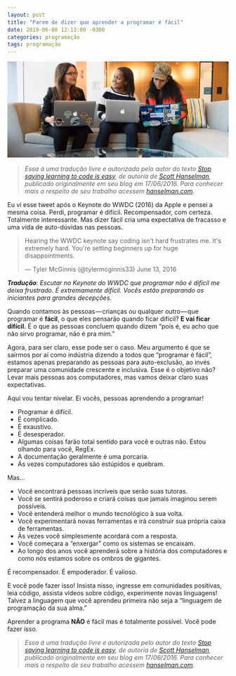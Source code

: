 ```yaml
---
layout: post
title: "Parem de dizer que aprender a programar é fácil"
date: 2019-06-08 12:13:00 -0300
categories: programação
tags: programação
---
```


![](/assets/images/girls-coding.jpeg)

>_Essa á uma tradução livre e autorizada pelo autor do texto [Stop saying learning to code is easy](https://www.hanselman.com/blog/StopSayingLearningToCodeIsEasy.aspx), de autoria de [Scott Hanselman](https://www.hanselman.com/about/), publicado originalmente em seu blog em 17/06/2016. Para conhecer mais a respeito de seu trabalho acessem [hanselman.com](http://hanselman.com)._

Eu vi esse tweet após o Keynote do WWDC (2016) da Apple e pensei a mesma coisa. Perdi, programar é difícil. Recompensador, com certeza. Totalmente interessante. Mas dizer fácil cria uma expectativa de fracasso e uma vida de auto-dúvidas nas pessoas.

>Hearing the WWDC keynote say coding isn't hard frustrates me. It's extremely hard. You're setting beginners up for huge disappointments.
>
>— Tyler McGinnis (@tylermcginnis33) June 13, 2016


_**Tradução**: Escutar no Keynote do WWDC que programar não é difícil me deixa frustrado. É extremamente difícil. Vocês estão preparando os iniciantes para grandes decepções._

Quando contamos às pessoas — crianças ou qualquer outro — que programar é **fácil**, o que eles pensarão quando ficar difícil? **E vai ficar difícil.** É o que as pessoas concluem quando dizem “pois é, eu acho que não sirvo programar, não é pra mim.”

Agora, para ser claro, esse pode ser o caso. Meu argumento é que se sairmos por aí como indústria dizendo a todos que “programar é fácil”, estamos apenas preparando as pessoas para auto-exclusão, ao invés preparar uma comunidade crescente e inclusiva. Esse é o objetivo não? Levar mais pessoas aos computadores, mas vamos deixar claro suas expectativas.

Aqui vou tentar nivelar. Ei vocês, pessoas aprendendo a programar!

* Programar é difícil.
* É complicado.
* É exaustivo.
* É desesperador.
* Algumas coisas farão total sentido para você e outras não. Estou olhando para você, RegEx.
* A documentação geralmente é uma porcaria.
* Ás vezes computadores são estúpidos e quebram.

Mas...

* Você encontrará pessoas incríveis que serão suas tutoras.
* Você se sentirá poderoso e criará coisas que jamais imaginou serem possíveis.
* Você entenderá melhor o mundo tecnológico à sua volta.
* Você experimentará novas ferramentas e irá construir sua própria caixa de  ferramentas.
* Às vezes você simplesmente acordará com a resposta.
* Você começara a “enxergar” como os sistemas se encaixam.
* Ao longo dos anos você aprenderá sobre a história dos computadores e como  nós estamos sobre os ombros de gigantes.

É recompensador. É empoderador. É valioso.

E você pode fazer isso! Insista nisso, ingresse em comunidades positivas, leia código, assista vídeos sobre código, experimente novas linguagens! Talvez a linguagem que você aprendeu primeira não seja a “linguagem de programação da sua alma.”

Aprender a programa **NÃO** é fácil mas é totalmente possível. Você pode fazer isso.

>_Essa á uma tradução livre e autorizada pelo autor do texto [Stop saying learning to code is easy](https://www.hanselman.com/blog/StopSayingLearningToCodeIsEasy.aspx), de autoria de [Scott Hanselman](https://www.hanselman.com/about/), publicado originalmente em seu blog em 17/06/2016. Para conhecer mais a respeito de seu trabalho acessem [hanselman.com](http://hanselman.com)._